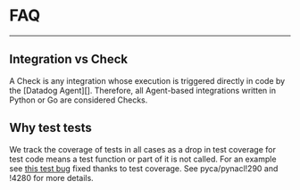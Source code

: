 # FAQ

-----

## Integration vs Check

A Check is any integration whose execution is triggered directly in code by the [Datadog Agent][].
Therefore, all Agent-based integrations written in Python or Go are considered Checks.

## Why test tests

We track the coverage of tests in all cases as a drop in test coverage for test code means a test function or part of it is not called. For an example see [this test bug](https://github.com/KhulnaSoft/integrations-core/pull/7714/commits/79f674ce2deb1023d73699c0a704a83f7814875d) fixed thanks to test coverage. See pyca/pynacl!290 and !4280 for more details.
